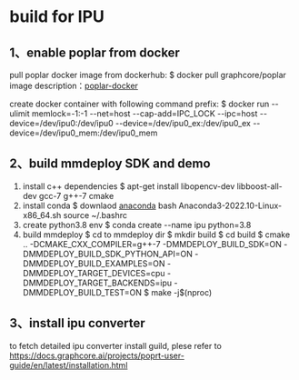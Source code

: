 # build for IPU

## 1、enable poplar from docker
pull poplar docker image from dockerhub:
$ docker pull graphcore/poplar
image description：[poplar-docker](https://hub.docker.com/r/graphcore/poplar)

create docker container with following command prefix:
$ docker run --ulimit memlock=-1:-1 --net=host --cap-add=IPC_LOCK --ipc=host --device=/dev/ipu0:/dev/ipu0 --device=/dev/ipu0_ex:/dev/ipu0_ex --device=/dev/ipu0_mem:/dev/ipu0_mem 

## 2、build mmdeploy SDK and demo
1. install c++ dependencies
$  apt-get install libopencv-dev libboost-all-dev gcc-7 g++-7 cmake
2. install conda
$  downlaod [anaconda](https://repo.anaconda.com/archive/Anaconda3-2022.10-Linux-x86_64.sh)
   bash Anaconda3-2022.10-Linux-x86_64.sh
   source ~/.bashrc
3. create python3.8 env
$ conda create --name ipu python=3.8
4. build mmdeploy
$ cd to mmdeploy dir
$ mkdir build
$ cd build
$ cmake .. -DCMAKE_CXX_COMPILER=g++-7 -DMMDEPLOY_BUILD_SDK=ON -DMMDEPLOY_BUILD_SDK_PYTHON_API=ON -DMMDEPLOY_BUILD_EXAMPLES=ON -DMMDEPLOY_TARGET_DEVICES=cpu -DMMDEPLOY_TARGET_BACKENDS=ipu -DMMDEPLOY_BUILD_TEST=ON
$ make -j$(nproc)

## 3、install ipu converter
to fetch detailed ipu converter install guild, plese refer to https://docs.graphcore.ai/projects/poprt-user-guide/en/latest/installation.html
